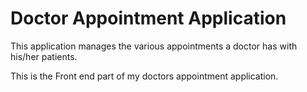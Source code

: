 # Doctor Appointment Application

This application manages the various appointments a doctor
has with his/her patients.

This is the Front end part of my doctors appointment application.
